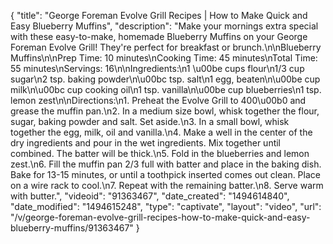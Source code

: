 {
    "title": "George Foreman Evolve Grill Recipes | How to Make Quick and Easy Blueberry Muffins",
    "description": "Make your mornings extra special with these easy-to-make, homemade Blueberry Muffins on your George Foreman Evolve Grill! They're perfect for breakfast or brunch.\n\nBlueberry Muffins\n\nPrep Time: 10 minutes\nCooking Time: 45 minutes\nTotal Time: 55 minutes\nServings: 16\n\nIngredients:\n1 \u00be cups flour\n1\/3 cup sugar\n2 tsp. baking powder\n\u00bc tsp. salt\n1 egg, beaten\n\u00be cup milk\n\u00bc cup cooking oil\n1 tsp. vanilla\n\u00be cup blueberries\n1 tsp. lemon zest\n\nDirections:\n1. Preheat the Evolve Grill to 400\u00b0 and grease the muffin pan.\n2. In a medium size bowl, whisk together the flour, sugar, baking powder and salt. Set aside.\n3. In a small bowl, whisk together the egg, milk, oil and vanilla.\n4. Make a well in the center of the dry ingredients and pour in the wet ingredients. Mix together until combined. The batter will be thick.\n5. Fold in the blueberries and lemon zest.\n6. Fill the muffin pan 2\/3 full with batter and place in the baking dish. Bake for 13-15 minutes, or until a toothpick inserted comes out clean. Place on a wire rack to cool.\n7. Repeat with the remaining batter.\n8. Serve warm with butter.",
    "videoid": "91363467",
    "date_created": "1494614840",
    "date_modified": "1494615248",
    "type": "captivate",
    "layout": "video",
    "url": "\/v\/george-foreman-evolve-grill-recipes-how-to-make-quick-and-easy-blueberry-muffins\/91363467"
}